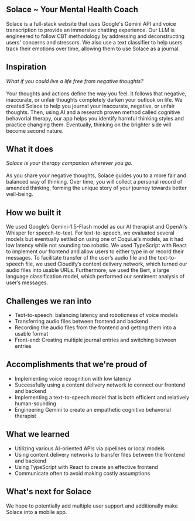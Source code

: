 ## Solace ~ Your Mental Health Coach

Solace is a full-stack website that uses Google's Gemini API and voice transcription to provide an immersive chatting experience. Our LLM is engineered to follow CBT methodology by addressing and deconstructing users' concerns and stressors. We also use a text classifier to help users track their emotions over time, allowing them to use Solace as a journal.

## Inspiration
*What if you could live a life free from negative thoughts?* <br><br>
Your thoughts and actions define the way you feel. It follows that negative, inaccurate, or unfair thoughts completely darken your outlook on life. We created Solace to help you journal your inaccurate, negative, or unfair thoughts. Then, using AI and a research proven method called cognitive behavorial therapy, our app helps you identify harmful thinking styles and practice changing them. Eventually, thinking on the brighter side will become second nature.

## What it does
*Solace is your therapy companion wherever you go.* <br><br>
As you share your negative thoughts, Solace guides you to a more fair and balanced way of thinking. Over time, you will collect a personal record of amended thinking, forming the unique story of your journey towards better well-being.

## How we built it
We used Google’s Gemini-1.5-Flash model as our AI therapist and OpenAI’s Whisper for speech-to-text. For text-to-speech, we evaluated several models but eventually settled on using one of Coqui.ai’s models, as it had low latency while not sounding too robotic. We used TypeScript with React to implement our frontend and allow users to either type in or record their messages. To facilitate transfer of the user’s audio file and the text-to-speech file, we used Cloudify’s content delivery network, which turned our audio files into usable URLs. Furthermore, we used the Bert, a large language classification model, which performed our sentiment analysis of user’s messages.

## Challenges we ran into
<ul>
<li>Text-to-speech: balancing latency and roboticness of voice models</li>
<li>Transferring audio files between frontend and backend</li>
<li>Recording the audio files from the frontend and getting them into a usable format</li>
<li>Front-end: Creating multiple journal entries and switching between entries</li>
</ul>

## Accomplishments that we're proud of
<ul>
<li>Implementing voice recognition with low latency</li>
<li>Successfully using a content delivery network to connect our frontend and backend</li>
<li>Implementing a text-to-speech model that is both efficient and relatively human-sounding</li>
<li>Engineering Gemini to create an empathetic cognitive behavorial therapist</li>
</ul>

## What we learned
<ul>
<li>Utilizing various AI-oriented APIs via pipelines or local models</li>
<li>Using content delivery networks to transfer files between the frontend and backend</li>
<li>Using TypeScript with React to create an effective frontend</li>
<li>Communicate often to avoid making costly assumptions</li>
</ul>

## What's next for Solace
We hope to potentially add multiple user support and additionally make Solace into a mobile app.
